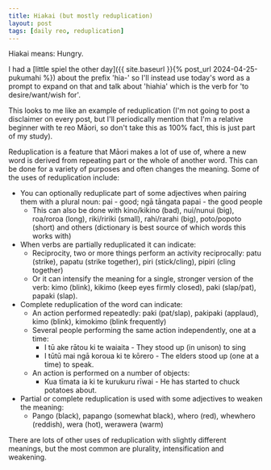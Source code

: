 ```yaml
---
title: Hiakai (but mostly reduplication)
layout: post
tags: [daily reo, reduplication]
---
```


Hiakai means: Hungry.

I had a [little spiel the other day]({{ site.baseurl }}{% post_url 2024-04-25-pukumahi %}) about the prefix 'hia-' so I'll instead use today's word as a prompt to expand on that and talk about 'hiahia' which is the verb for 'to desire/want/wish for'.

This looks to me like an example of reduplication (I'm not going to post a disclaimer on every post, but I'll periodically mention that I'm a relative beginner with te reo Māori, so don't take this as 100% fact, this is just part of my study).

Reduplication is a feature that Māori makes a lot of use of, where a new word is derived from repeating part or the whole of another word. This can be done for a variety of purposes and often changes the meaning. Some of the uses of reduplication include:
- You can optionally reduplicate part of some adjectives when pairing them with a plural noun:
pai - good; ngā tāngata papai - the good people
  - This can also be done with kino/kikino (bad), nui/nunui (big), roa/roroa (long), riki/ririki (small), rahi/rarahi (big), poto/popoto (short) and others (dictionary is best source of which words this works with)
- When verbs are partially reduplicated it can indicate:
  - Reciprocity, two or more things perform an activity reciprocally: patu (strike), papatu (strike together), piri (stick/cling), pipiri (cling together)
  - Or it can intensify the meaning for a single, stronger version of the verb: kimo (blink), kikimo (keep eyes firmly closed), paki (slap/pat), papaki (slap).
- Complete reduplication of the word can indicate:
  - An action performed repeatedly: paki (pat/slap), pakipaki (applaud), kimo (blink), kimokimo (blink frequently)
  - Several people performing the same action independently, one at a time:
    - I tū ake rātou ki te waiaita - They stood up (in unison) to sing
    - I tūtū mai ngā koroua ki te kōrero - The elders stood up (one at a time) to speak.
  - An action is performed on a number of objects:
    - Kua tīmata ia ki te kurukuru rīwai - He has started to chuck potatoes about.
- Partial or complete reduplication is used with some adjectives to weaken the meaning:
  - Pango (black), papango (somewhat black), whero (red), whewhero (reddish), wera (hot), werawera (warm)

There are lots of other uses of reduplication with slightly different meanings, but the most common are plurality, intensification and weakening.